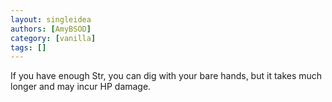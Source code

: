 ```yaml
---
layout: singleidea
authors: [AmyBSOD]
category: [vanilla]
tags: []
---
```

If you have enough Str, you can dig with your bare hands, but it takes much longer and may incur HP damage.
